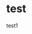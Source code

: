 # test
test1
<html>
  <head><title>TEST1</title>
  </head>
  <body>
  <a href="https://soundcloud.com/"></a>
  </body>
  </html>
